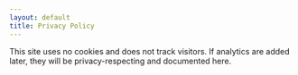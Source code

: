 ```yaml
---
layout: default
title: Privacy Policy
---
```


This site uses no cookies and does not track visitors. If analytics are added later, they will be privacy-respecting and documented here.
